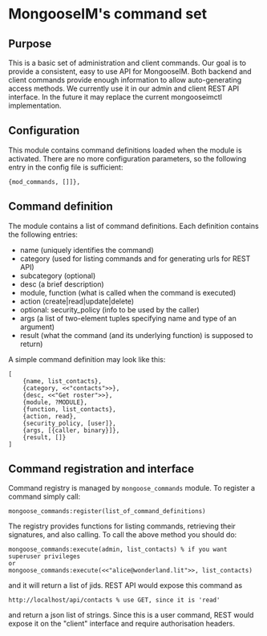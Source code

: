 # MongooseIM's command set

## Purpose

This is a basic set of administration and client commands.
Our goal is to provide a consistent, easy to use API for MongooseIM.
Both backend and client commands provide enough information to allow auto-generating access methods.
We currently use it in our admin and client REST API interface.
In the future it may replace the current mongooseimctl implementation.


## Configuration

This module contains command definitions loaded when the module is activated.
There are no more configuration parameters, so the following entry in the config file is sufficient:

```
{mod_commands, []]},
```

## Command definition

The module contains a list of command definitions.
Each definition contains the following entries:

* name (uniquely identifies the command)
* category (used for listing commands and for generating urls for REST API)
* subcategory (optional)
* desc (a brief description)
* module, function (what is called when the command is executed)
* action (create|read|update|delete)
* optional: security_policy (info to be used by the caller)
* args (a list of two-element tuples specifying name and type of an argument)
* result (what the command (and its underlying function) is supposed to return)

A simple command definition may look like this:

```
[
    {name, list_contacts},
    {category, <<"contacts">>},
    {desc, <<"Get roster">>},
    {module, ?MODULE},
    {function, list_contacts},
    {action, read},
    {security_policy, [user]},
    {args, [{caller, binary}]},
    {result, []}
]
```

## Command registration and interface

Command registry is managed by `mongoose_commands` module.
To register a command simply call:

```
mongoose_commands:register(list_of_command_definitions)
```

The registry provides functions for listing commands, retrieving their signatures,
and also calling. To call the above method you should do:
```
mongoose_commands:execute(admin, list_contacts) % if you want superuser privileges
or
mongoose_commands:execute(<<"alice@wonderland.lit">>, list_contacts)
```

and it will return a list of jids. REST API would expose this command as
```
http://localhost/api/contacts % use GET, since it is 'read'
```
and return a json list of strings. Since this is a user command, REST would expose it on the "client"
interface and require authorisation headers.
